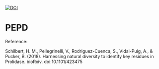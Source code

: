 [![DOI](https://zenodo.org/badge/141014963.svg)](https://zenodo.org/badge/latestdoi/141014963)


# PEPD

Reference:
 
Schilbert, H. M., Pellegrinelli, V., Rodriguez-Cuenca, S., Vidal-Puig, A., & Pucker, B. (2018). Harnessing natural diversity to identify key residues in Prolidase. bioRxiv. doi:10.1101/423475 
 
